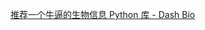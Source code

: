 [推荐一个牛逼的生物信息 Python 库 - Dash Bio](https://mp.weixin.qq.com/s?__biz=MzI2NjY5NzI0NA==&mid=2247486209&idx=1&sn=1f79ee2c223e9c12f01b957dcd77bbaa&chksm=ea8b6472ddfced6468db47e7d1cf40ba317bbe162a0a2e7075924ace7dabfc8cfc67a78644eb&scene=21#wechat_redirect)

